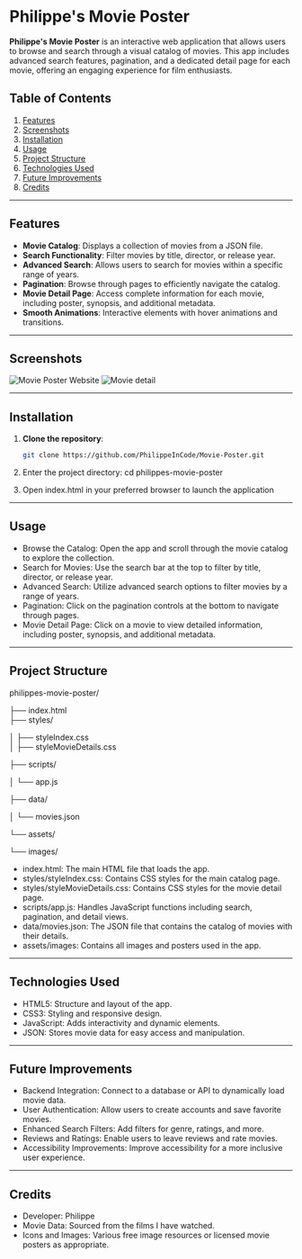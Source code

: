 # Philippe's Movie Poster

**Philippe's Movie Poster** is an interactive web application that allows users to browse and search through a visual catalog of movies. This app includes advanced search features, pagination, and a dedicated detail page for each movie, offering an engaging experience for film enthusiasts.

## Table of Contents
1. [Features](#features)
2. [Screenshots](#screenshots) 
3. [Installation](#installation)
4. [Usage](#usage)
5. [Project Structure](#project-structure)
6. [Technologies Used](#technologies-used)
7. [Future Improvements](#future-improvements)
8. [Credits](#credits)

---

## Features

- **Movie Catalog**: Displays a collection of movies from a JSON file.
- **Search Functionality**: Filter movies by title, director, or release year.
- **Advanced Search**: Allows users to search for movies within a specific range of years.
- **Pagination**: Browse through pages to efficiently navigate the catalog.
- **Movie Detail Page**: Access complete information for each movie, including poster, synopsis, and additional metadata.
- **Smooth Animations**: Interactive elements with hover animations and transitions.

---

## Screenshots

![Movie Poster Website](./images/screenshot.png)
![Movie detail](./images/screenshot2.png)

--- 

## Installation

1. **Clone the repository**:
   ```bash
   git clone https://github.com/PhilippeInCode/Movie-Poster.git

2. Enter the project directory:
    cd philippes-movie-poster

3. Open index.html in your preferred browser to launch the application

---

## Usage

- Browse the Catalog: Open the app and scroll through the movie catalog to explore the collection.
- Search for Movies: Use the search bar at the top to filter by title, director, or release year.
- Advanced Search: Utilize advanced search options to filter movies by a range of years.
- Pagination: Click on the pagination controls at the bottom to navigate through pages.
- Movie Detail Page: Click on a movie to view detailed information, including poster, synopsis, and additional metadata.

---

## Project Structure

philippes-movie-poster/

├── index.html                       
├── styles/

   │   ├── styleIndex.css              
   │   ├── styleMovieDetails.css
   
├── scripts/

│   └── app.js

├── data/

│   └── movies.json

└── assets/

   └── images/


- index.html: The main HTML file that loads the app.
- styles/styleIndex.css: Contains CSS styles for the main catalog page.
- styles/styleMovieDetails.css: Contains CSS styles for the movie detail page.
- scripts/app.js: Handles JavaScript functions including search, pagination, and detail views.
- data/movies.json: The JSON file that contains the catalog of movies with their details.
- assets/images: Contains all images and posters used in the app.


---

## Technologies Used

- HTML5: Structure and layout of the app.
- CSS3: Styling and responsive design.
- JavaScript: Adds interactivity and dynamic elements.
- JSON: Stores movie data for easy access and manipulation.

---

## Future Improvements

- Backend Integration: Connect to a database or API to dynamically load movie data.
- User Authentication: Allow users to create accounts and save favorite movies.
- Enhanced Search Filters: Add filters for genre, ratings, and more.
- Reviews and Ratings: Enable users to leave reviews and rate movies.
- Accessibility Improvements: Improve accessibility for a more inclusive user experience.

---

## Credits

- Developer: Philippe
- Movie Data: Sourced from the films I have watched.
- Icons and Images: Various free image resources or licensed movie posters as appropriate.
